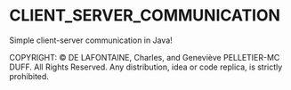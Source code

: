 # CLIENT_SERVER_COMMUNICATION

Simple client-server communication in Java!

COPYRIGHT: 
© DE LAFONTAINE, Charles, and Geneviève PELLETIER-MC DUFF. All Rights Reserved. Any distribution, idea or code replica, is strictly prohibited.